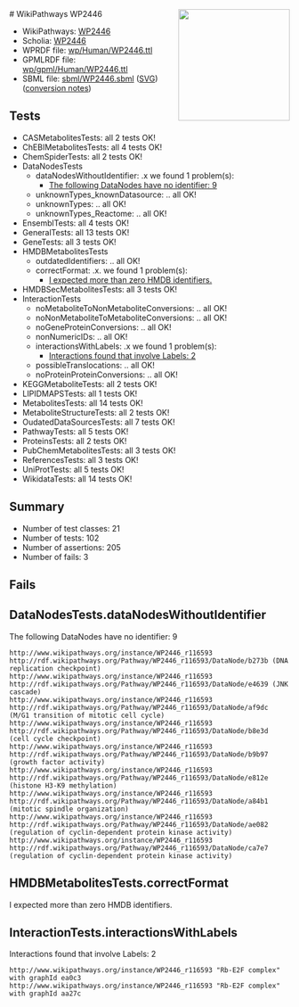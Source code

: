 <img style="float: right; width: 200px" src="../logo.png" />
# WikiPathways WP2446

* WikiPathways: [WP2446](https://identifiers.org/wikipathways:WP2446)
* Scholia: [WP2446](https://scholia.toolforge.org/wikipathways/WP2446)
* WPRDF file: [wp/Human/WP2446.ttl](../wp/Human/WP2446.ttl)
* GPMLRDF file: [wp/gpml/Human/WP2446.ttl](../wp/gpml/Human/WP2446.ttl)
* SBML file: [sbml/WP2446.sbml](../sbml/WP2446.sbml) ([SVG](../sbml/WP2446.svg)) ([conversion notes](../sbml/WP2446.txt))

## Tests
* CASMetabolitesTests: all 2 tests OK!
* ChEBIMetabolitesTests: all 4 tests OK!
* ChemSpiderTests: all 2 tests OK!
* DataNodesTests
    * dataNodesWithoutIdentifier: .x we found 1 problem(s):
        * [The following DataNodes have no identifier: 9](#d2d32fa8)
    * unknownTypes_knownDatasource: .. all OK!
    * unknownTypes: .. all OK!
    * unknownTypes_Reactome: .. all OK!
* EnsemblTests: all 4 tests OK!
* GeneralTests: all 13 tests OK!
* GeneTests: all 3 tests OK!
* HMDBMetabolitesTests
    * outdatedIdentifiers: .. all OK!
    * correctFormat: .x. we found 1 problem(s):
        * [I expected more than zero HMDB identifiers.](#ad154c1e)
* HMDBSecMetabolitesTests: all 3 tests OK!
* InteractionTests
    * noMetaboliteToNonMetaboliteConversions: .. all OK!
    * noNonMetaboliteToMetaboliteConversions: .. all OK!
    * noGeneProteinConversions: .. all OK!
    * nonNumericIDs: .. all OK!
    * interactionsWithLabels: .x we found 1 problem(s):
        * [Interactions found that involve Labels: 2](#630d2679)
    * possibleTranslocations: .. all OK!
    * noProteinProteinConversions: .. all OK!
* KEGGMetaboliteTests: all 2 tests OK!
* LIPIDMAPSTests: all 1 tests OK!
* MetabolitesTests: all 14 tests OK!
* MetaboliteStructureTests: all 2 tests OK!
* OudatedDataSourcesTests: all 7 tests OK!
* PathwayTests: all 5 tests OK!
* ProteinsTests: all 2 tests OK!
* PubChemMetabolitesTests: all 3 tests OK!
* ReferencesTests: all 3 tests OK!
* UniProtTests: all 5 tests OK!
* WikidataTests: all 14 tests OK!


## Summary

* Number of test classes: 21
* Number of tests: 102
* Number of assertions: 205
* Number of fails: 3

## Fails

<a name="d2d32fa8" />

## DataNodesTests.dataNodesWithoutIdentifier

The following DataNodes have no identifier: 9
```
http://www.wikipathways.org/instance/WP2446_r116593 http://rdf.wikipathways.org/Pathway/WP2446_r116593/DataNode/b273b (DNA replication checkpoint)
http://www.wikipathways.org/instance/WP2446_r116593 http://rdf.wikipathways.org/Pathway/WP2446_r116593/DataNode/e4639 (JNK cascade)
http://www.wikipathways.org/instance/WP2446_r116593 http://rdf.wikipathways.org/Pathway/WP2446_r116593/DataNode/af9dc (M/G1 transition of mitotic cell cycle)
http://www.wikipathways.org/instance/WP2446_r116593 http://rdf.wikipathways.org/Pathway/WP2446_r116593/DataNode/b8e3d (cell cycle checkpoint)
http://www.wikipathways.org/instance/WP2446_r116593 http://rdf.wikipathways.org/Pathway/WP2446_r116593/DataNode/b9b97 (growth factor activity)
http://www.wikipathways.org/instance/WP2446_r116593 http://rdf.wikipathways.org/Pathway/WP2446_r116593/DataNode/e812e (histone H3-K9 methylation)
http://www.wikipathways.org/instance/WP2446_r116593 http://rdf.wikipathways.org/Pathway/WP2446_r116593/DataNode/a84b1 (mitotic spindle organization)
http://www.wikipathways.org/instance/WP2446_r116593 http://rdf.wikipathways.org/Pathway/WP2446_r116593/DataNode/ae082 (regulation of cyclin-dependent protein kinase activity)
http://www.wikipathways.org/instance/WP2446_r116593 http://rdf.wikipathways.org/Pathway/WP2446_r116593/DataNode/ca7e7 (regulation of cyclin-dependent protein kinase activity)
```

<a name="ad154c1e" />

## HMDBMetabolitesTests.correctFormat

I expected more than zero HMDB identifiers.
<a name="630d2679" />

## InteractionTests.interactionsWithLabels

Interactions found that involve Labels: 2
```
http://www.wikipathways.org/instance/WP2446_r116593 "Rb-E2F complex" with graphId ea0c3
http://www.wikipathways.org/instance/WP2446_r116593 "Rb-E2F complex" with graphId aa27c
```

